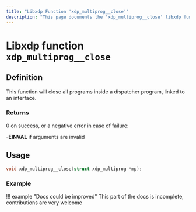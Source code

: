```yaml
---
title: "Libxdp Function 'xdp_multiprog__close'"
description: "This page documents the 'xdp_multiprog__close' libxdp function, including its definition, usage, program types that can use it, and examples."
---
```

# Libxdp function `xdp_multiprog__close`

## Definition

This function will close all programs inside a dispatcher program, linked to an interface.

### Returns

0 on success, or a negative error in case of failure:

**-EINVAL** if arguments are invalid
    
## Usage

```c
void xdp_multiprog__close(struct xdp_multiprog *mp);
```

### Example

!!! example "Docs could be improved"
    This part of the docs is incomplete, contributions are very welcome

